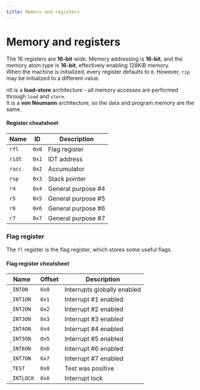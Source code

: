 ```yaml
---
title: Memory and registers
---
```


Memory and registers
=====

The 16 registers are __16-bit__ wide. Memory addressing is __16-bit__, and the memory atom type is __16-bit__, effectively enabling 128KiB memory.  
When the machine is initialized, every register defaults to `0`. However, `rip` may be initialized to a different value.

ntl is a __load-store__ architecture - all memory accesses are performed through `load` and `store`.  
It is a __von Neumann__ architecture, so the data and program memory are the same.

#### Register cheatsheet

| Name   | ID    | Description           |
|--------|-------|-----------------------|
| `rfl`  | `0x0` | Flag register         |
| `ridt` | `0x1` | IDT address           |
| `racc` | `0x2` | Accumulator           |
| `rsp`  | `0x3` | Stack pointer         |
| `r4`   | `0x4` | General purpose #4    |
| `r5`   | `0x5` | General purpose #5    |
| `r6`   | `0x6` | General purpose #6    |
| `r7`   | `0x7` | General purpose #7    |

### Flag register

The `fl` register is the flag register, which stores some useful flags.

#### Flag register cheatsheet

| Name       | Offset | Description                        |
|------------|--------|------------------------------------|
| `_INTON`   | `0x0`  | Interrupts globally enabled        |
| `_INT1ON`  | `0x1`  | Interrupt #1 enabled               |
| `_INT2ON`  | `0x2`  | Interrupt #2 enabled               |
| `_INT3ON`  | `0x3`  | Interrupt #3 enabled               |
| `_INT4ON`  | `0x4`  | Interrupt #4 enabled               |
| `_INT5ON`  | `0x5`  | Interrupt #5 enabled               |
| `_INT6ON`  | `0x6`  | Interrupt #6 enabled               |
| `_INT7ON`  | `0x7`  | Interrupt #7 enabled               |
| `_TEST`    | `0x8`  | Test was positive                  |
| `_INTLOCK` | `0xA`  | Interrupt lock                     |
